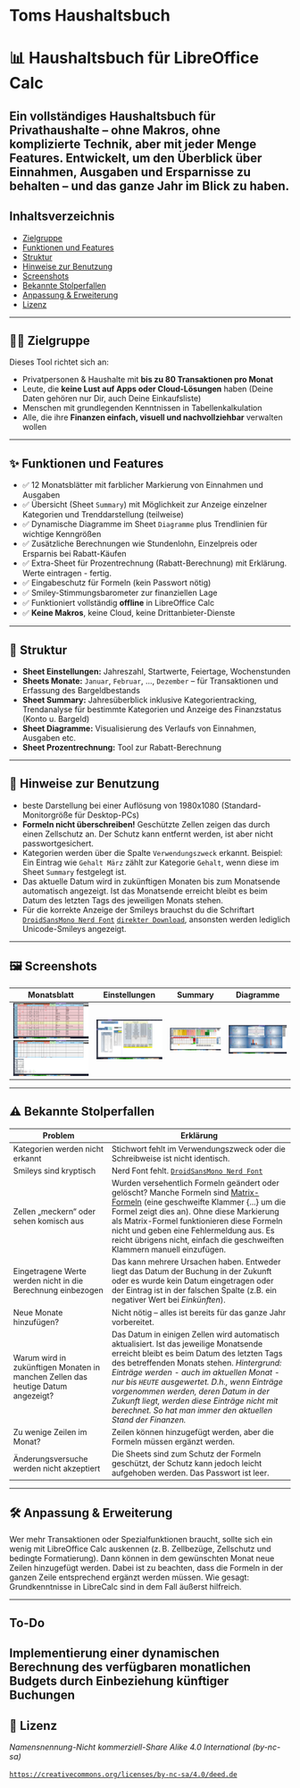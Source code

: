 # Toms Haushaltsbuch

# 📊 Haushaltsbuch für LibreOffice Calc

Ein vollständiges Haushaltsbuch für Privathaushalte – ohne Makros, ohne komplizierte Technik, aber mit jeder Menge Features.
Entwickelt, um den Überblick über Einnahmen, Ausgaben und Ersparnisse zu behalten – und das ganze Jahr im Blick zu haben.
---
## Inhaltsverzeichnis

- [Zielgruppe](#zielgruppe)
- [Funktionen und Features](#funktionen-und-features)
- [Struktur](#struktur)
- [Hinweise zur Benutzung](#hinweise-zur-benutzung)
- [Screenshots](#screenshots)
- [Bekannte Stolperfallen](#bekannte-stolperfallen)
- [Anpassung & Erweiterung](#anpassung--erweiterung)
- [Lizenz](#lizenz)

---

## 🧑‍💻 Zielgruppe

Dieses Tool richtet sich an:
- Privatpersonen & Haushalte mit **bis zu 80 Transaktionen pro Monat**
- Leute, die **keine Lust auf Apps oder Cloud-Lösungen** haben (Deine Daten gehören nur Dir, auch Deine Einkaufsliste)
- Menschen mit grundlegenden Kenntnissen in Tabellenkalkulation
- Alle, die ihre **Finanzen einfach, visuell und nachvollziehbar** verwalten wollen

---

## ✨ Funktionen und Features

- ✅ 12 Monatsblätter mit farblicher Markierung von Einnahmen und Ausgaben
- ✅ Übersicht (Sheet `Summary`) mit Möglichkeit zur Anzeige einzelner Kategorien und Trenddarstellung (teilweise)
- ✅ Dynamische Diagramme im Sheet `Diagramme` plus Trendlinien für wichtige Kenngrößen
- ✅ Zusätzliche Berechnungen wie Stundenlohn, Einzelpreis oder Ersparnis bei Rabatt-Käufen
- ✅ Extra-Sheet für Prozentrechnung (Rabatt-Berechnung) mit Erklärung. Werte eintragen - fertig.
- ✅ Eingabeschutz für Formeln (kein Passwort nötig)
- ✅ Smiley-Stimmungsbarometer zur finanziellen Lage
- ✅ Funktioniert vollständig **offline** in LibreOffice Calc
- ✅ **Keine Makros**, keine Cloud, keine Drittanbieter-Dienste

---

## 📂 Struktur

- **Sheet Einstellungen:** Jahreszahl, Startwerte, Feiertage, Wochenstunden
- **Sheets Monate:** `Januar`, `Februar`, ..., `Dezember` – für Transaktionen und Erfassung des Bargeldbestands
- **Sheet Summary:** Jahresüberblick inklusive Kategorientracking, Trendanalyse für bestimmte Kategorien und Anzeige des Finanzstatus (Konto u. Bargeld)
- **Sheet Diagramme:** Visualisierung des Verlaufs von Einnahmen, Ausgaben etc.
- **Sheet Prozentrechnung:** Tool zur Rabatt-Berechnung

---

## 📌 Hinweise zur Benutzung

- beste Darstellung bei einer Auflösung von 1980x1080 (Standard-Monitorgröße für Desktop-PCs)
- **Formeln nicht überschreiben!** Geschützte Zellen zeigen das durch einen Zellschutz an. Der Schutz kann entfernt werden, ist aber nicht passwortgesichert.
- Kategorien werden über die Spalte `Verwendungszweck` erkannt. Beispiel: Ein Eintrag wie `Gehalt März` zählt zur Kategorie `Gehalt`, wenn diese im Sheet `Summary` festgelegt ist.
- Das aktuelle Datum wird in zukünftigen Monaten bis zum Monatsende automatisch angezeigt. Ist das Monatsende erreicht bleibt es beim Datum des letzten Tags des jeweiligen Monats stehen.
- Für die korrekte Anzeige der Smileys brauchst du die Schriftart [`DroidSansMono Nerd Font`](https://www.nerdfonts.com/font-downloads) [`direkter Download`](https://github.com/ryanoasis/nerd-fonts/releases/download/v3.4.0/DroidSansMono.zip), ansonsten werden lediglich Unicode-Smileys angezeigt.

---

## 🖼️ Screenshots

| Monatsblatt | Einstellungen | Summary | Diagramme |
|-------------|---------------|---------|-----------|
| ![Monat(Teil 1)](screenshots/monat_a.png) ![Monat(Teil 2)](screenshots/monat_b.png) | ![Einstellungen](screenshots/einstellungen.png) | ![Summary](screenshots/summary.png) | ![Diagramme](screenshots/diagramme.png) |

---

## ⚠️ Bekannte Stolperfallen

| Problem | Erklärung |
|-----------|-----------|
| Kategorien werden nicht erkannt | Stichwort fehlt im Verwendungszweck oder die Schreibweise ist nicht identisch. |
| Smileys sind kryptisch | Nerd Font fehlt. [`DroidSansMono Nerd Font`](https://www.nerdfonts.com/font-downloads) |
| Zellen „meckern“ oder sehen komisch aus | Wurden versehentlich Formeln geändert oder gelöscht? Manche Formeln sind [Matrix-Formeln](https://help.libreoffice.org/latest/de/text/scalc/guide/matrixformula.html) (eine geschweifte Klammer {...} um die Formel zeigt dies an). Ohne diese Markierung als Matrix-Formel funktionieren diese Formeln nicht und geben eine Fehlermeldung aus. Es reicht übrigens nicht, einfach die geschweiften Klammern manuell einzufügen. |
| Eingetragene Werte werden nicht in die Berechnung einbezogen | Das kann mehrere Ursachen haben. Entweder liegt das Datum der Buchung in der Zukunft oder es wurde kein Datum eingetragen oder der Eintrag ist in der falschen Spalte (z.B. ein negativer Wert bei *Einkünften*). |
| Neue Monate hinzufügen? | Nicht nötig – alles ist bereits für das ganze Jahr vorbereitet. |
| Warum wird in zukünftigen Monaten in manchen Zellen das heutige Datum angezeigt? | Das Datum in einigen Zellen wird automatisch aktualisiert. Ist das jeweilige Monatsende erreicht bleibt es beim Datum des letzten Tags des betreffenden Monats stehen. *Hintergrund: Einträge werden - auch im aktuellen Monat - nur bis `HEUTE` ausgewertet. D.h., wenn Einträge vorgenommen werden, deren Datum in der Zukunft liegt, werden diese Einträge nicht mit berechnet. So hat man immer den aktuellen Stand der Finanzen.* |
| Zu wenige Zeilen im Monat? | Zeilen können hinzugefügt werden, aber die Formeln müssen ergänzt werden. |
| Änderungsversuche werden nicht akzeptiert | Die Sheets sind zum Schutz der Formeln geschützt, der Schutz kann jedoch leicht aufgehoben werden. Das Passwort ist leer. |

---

## 🛠️ Anpassung & Erweiterung

Wer mehr Transaktionen oder Spezialfunktionen braucht, sollte sich ein wenig mit LibreOffice Calc auskennen (z. B. Zellbezüge, Zellschutz und bedingte Formatierung). Dann können in dem gewünschten Monat neue Zeilen hinzugefügt werden. Dabei ist zu beachten, dass die Formeln in der ganzen Zeile entsprechend ergänzt werden müssen. Wie gesagt: Grundkenntnisse in LibreCalc sind in dem Fall äußerst hilfreich.

---
## To-Do
Implementierung einer dynamischen Berechnung des verfügbaren monatlichen Budgets durch Einbeziehung künftiger Buchungen
---

## 📜 Lizenz

*Namensnennung-Nicht kommerziell-Share Alike 4.0 International (by-nc-sa)*

[`https://creativecommons.org/licenses/by-nc-sa/4.0/deed.de`](https://creativecommons.org/licenses/by-nc-sa/4.0/deed.de)

